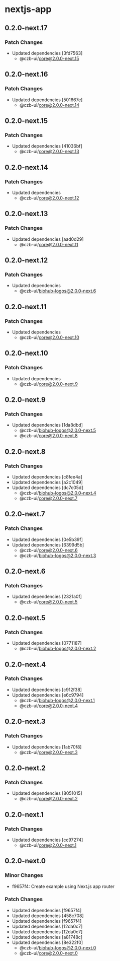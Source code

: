 # nextjs-app

## 0.2.0-next.17

### Patch Changes

- Updated dependencies [3fd7563]
  - @czb-ui/core@2.0.0-next.15

## 0.2.0-next.16

### Patch Changes

- Updated dependencies [501667e]
  - @czb-ui/core@2.0.0-next.14

## 0.2.0-next.15

### Patch Changes

- Updated dependencies [41036bf]
  - @czb-ui/core@2.0.0-next.13

## 0.2.0-next.14

### Patch Changes

- Updated dependencies
  - @czb-ui/core@2.0.0-next.12

## 0.2.0-next.13

### Patch Changes

- Updated dependencies [aad0d29]
  - @czb-ui/core@2.0.0-next.11

## 0.2.0-next.12

### Patch Changes

- Updated dependencies
  - @czb-ui/biohub-logos@2.0.0-next.6

## 0.2.0-next.11

### Patch Changes

- Updated dependencies
  - @czb-ui/core@2.0.0-next.10

## 0.2.0-next.10

### Patch Changes

- Updated dependencies
  - @czb-ui/core@2.0.0-next.9

## 0.2.0-next.9

### Patch Changes

- Updated dependencies [1da8dbd]
  - @czb-ui/biohub-logos@2.0.0-next.5
  - @czb-ui/core@2.0.0-next.8

## 0.2.0-next.8

### Patch Changes

- Updated dependencies [c8fee4a]
- Updated dependencies [a2c1049]
- Updated dependencies [dc7c05d]
  - @czb-ui/biohub-logos@2.0.0-next.4
  - @czb-ui/core@2.0.0-next.7

## 0.2.0-next.7

### Patch Changes

- Updated dependencies [0e5b39f]
- Updated dependencies [6399d5b]
  - @czb-ui/core@2.0.0-next.6
  - @czb-ui/biohub-logos@2.0.0-next.3

## 0.2.0-next.6

### Patch Changes

- Updated dependencies [2321a0f]
  - @czb-ui/core@2.0.0-next.5

## 0.2.0-next.5

### Patch Changes

- Updated dependencies [0771187]
  - @czb-ui/biohub-logos@2.0.0-next.2

## 0.2.0-next.4

### Patch Changes

- Updated dependencies [c912f38]
- Updated dependencies [e6c9794]
  - @czb-ui/biohub-logos@2.0.0-next.1
  - @czb-ui/core@2.0.0-next.4

## 0.2.0-next.3

### Patch Changes

- Updated dependencies [1ab70f8]
  - @czb-ui/core@2.0.0-next.3

## 0.2.0-next.2

### Patch Changes

- Updated dependencies [8051015]
  - @czb-ui/core@2.0.0-next.2

## 0.2.0-next.1

### Patch Changes

- Updated dependencies [cc97274]
  - @czb-ui/core@2.0.0-next.1

## 0.2.0-next.0

### Minor Changes

- f9657f4: Create example using Next.js app router

### Patch Changes

- Updated dependencies [f9657f4]
- Updated dependencies [458c708]
- Updated dependencies [f9657f4]
- Updated dependencies [12da0c7]
- Updated dependencies [12da0c7]
- Updated dependencies [a81748c]
- Updated dependencies [8e322f0]
  - @czb-ui/biohub-logos@2.0.0-next.0
  - @czb-ui/core@2.0.0-next.0
